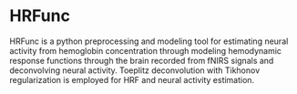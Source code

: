 # HRFunc
HRFunc is a python preprocessing and modeling tool for estimating neural activity from hemoglobin concentration through modeling hemodynamic response functions through the brain recorded from fNIRS signals and deconvolving neural activity. Toeplitz deconvolution with Tikhonov regularization is employed for HRF and neural activity estimation. 
